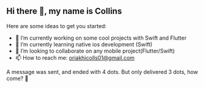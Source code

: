 ## Hi there 👋, my name is Collins


Here are some ideas to get you started:

- 🔭 I’m currently working on some cool projects with Swift and Flutter
- 🌱 I’m currently learning native ios development (Swift)
- 👯 I’m looking to collaborate on any mobile project(Flutter/Swift)
- 📫 How to reach me: oriakhicolls01@gmail.com


 A message was sent, and ended with 4 dots. But only delivered 3 dots, how come? 👀



